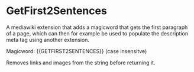 # GetFirst2Sentences

A mediawiki extension that adds a magicword that gets the first paragraph of a page, which can then for example be used to populate the description meta tag using another extension.

Magicword: {{GETFIRST2SENTENCES}} (case insensitve)

Removes links and images from the string before returning it.

